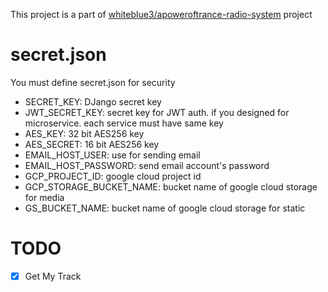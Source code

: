 This project is a part of [whiteblue3/apoweroftrance-radio-system](https://github.com/whiteblue3/apoweroftrance-radio-system) project

# secret.json
You must define secret.json for security

- SECRET_KEY: DJango secret key
- JWT_SECRET_KEY: secret key for JWT auth. if you designed for microservice. each service must have same key
- AES_KEY: 32 bit AES256 key
- AES_SECRET: 16 bit AES256 key
- EMAIL_HOST_USER: use for sending email
- EMAIL_HOST_PASSWORD: send email account's password
- GCP_PROJECT_ID: google cloud project id
- GCP_STORAGE_BUCKET_NAME: bucket name of google cloud storage for media
- GS_BUCKET_NAME: bucket name of google cloud storage for static

# TODO
- [x] Get My Track
